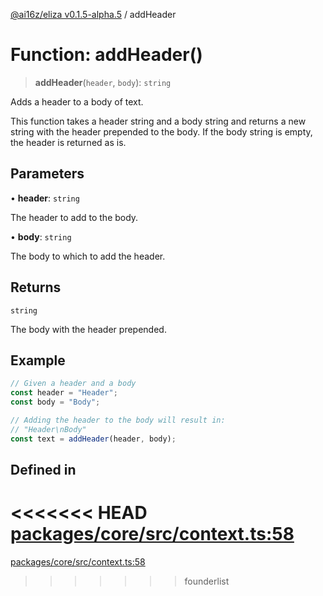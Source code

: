 [@ai16z/eliza v0.1.5-alpha.5](../index.md) / addHeader

# Function: addHeader()

> **addHeader**(`header`, `body`): `string`

Adds a header to a body of text.

This function takes a header string and a body string and returns a new string with the header prepended to the body.
If the body string is empty, the header is returned as is.

## Parameters

• **header**: `string`

The header to add to the body.

• **body**: `string`

The body to which to add the header.

## Returns

`string`

The body with the header prepended.

## Example

```ts
// Given a header and a body
const header = "Header";
const body = "Body";

// Adding the header to the body will result in:
// "Header\nBody"
const text = addHeader(header, body);
```

## Defined in

<<<<<<< HEAD
[packages/core/src/context.ts:58](https://github.com/ai16z/eliza/blob/main/packages/core/src/context.ts#L58)
=======
[packages/core/src/context.ts:58](https://github.com/konstantine25b/eliza/blob/main/packages/core/src/context.ts#L58)
>>>>>>> founderlist
